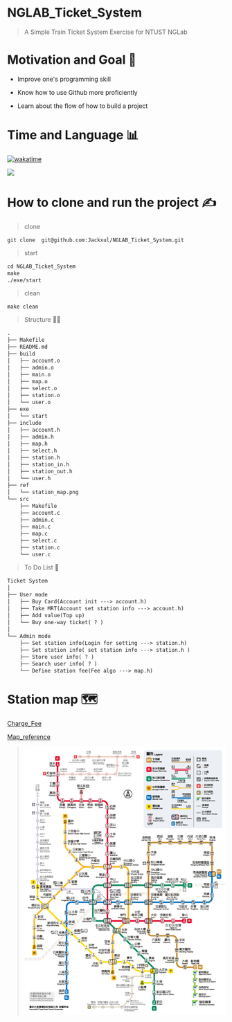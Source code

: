 # NGLAB_Ticket_System
> A Simple Train Ticket System Exercise for NTUST NGLab

# Motivation and Goal 🚩
- Improve one's programming skill
* Know how to use Github more proficiently
+ Learn about the flow of how to build a project

# Time and Language 📊
[![wakatime](https://wakatime.com/badge/user/a6276c2f-01fc-4408-bfeb-0f90face6872/project/fb59d47c-9d23-422f-8a97-58d431adea10.svg)](https://wakatime.com/badge/user/a6276c2f-01fc-4408-bfeb-0f90face6872/project/fb59d47c-9d23-422f-8a97-58d431adea10)

<a href="https://wakatime.com"><img src="https://wakatime.com/share/@a6276c2f-01fc-4408-bfeb-0f90face6872/062599e4-37fc-43a1-9f9a-8af2c5c8fbc0.png" /></a>


# How to clone and run the project ✍️
> clone
```
git clone  git@github.com:Jackxul/NGLAB_Ticket_System.git
```
> start
```
cd NGLAB_Ticket_System
make
./exe/start
```
>clean
```
make clean
```
>Structure 👷‍♂️
```tree .
.
├── Makefile
├── README.md
├── build
│   ├── account.o
│   ├── admin.o
│   ├── main.o
│   ├── map.o
│   ├── select.o
│   ├── station.o
│   └── user.o
├── exe
│   └── start
├── include
│   ├── account.h
│   ├── admin.h
│   ├── map.h
│   ├── select.h
│   ├── station.h
│   ├── station_in.h
│   ├── station_out.h
│   └── user.h
├── ref
│   └── station_map.png
└── src
    ├── Makefile
    ├── account.c
    ├── admin.c
    ├── main.c
    ├── map.c
    ├── select.c
    ├── station.c
    └── user.c
```

>To Do List 🔧
```
Ticket System
│ 
├── User mode
│   ├── Buy Card(Account init ---> account.h)
│   ├── Take MRT(Account set station info ---> account.h)
│   ├── Add value(Top up)
│   └── Buy one-way ticket( ? )
│ 
└── Admin mode
    ├── Set station info(Login for setting ---> station.h)
    ├── Set station info( set station info ---> station.h )
    ├── Store user info( ? )
    ├── Search user info( ? )
    └── Define station fee(Fee algo ---> map.h)
```



# Station map 🗺️
[ Charge_Fee ](https://www.metro.taipei/cp.aspx?n=ECEADC266D7120A7)

[ Map_reference ](https://www.metro.taipei/cp.aspx?n=91974F2B13D997F1)

> ![MRT_Map](./ref/station_map.png)
